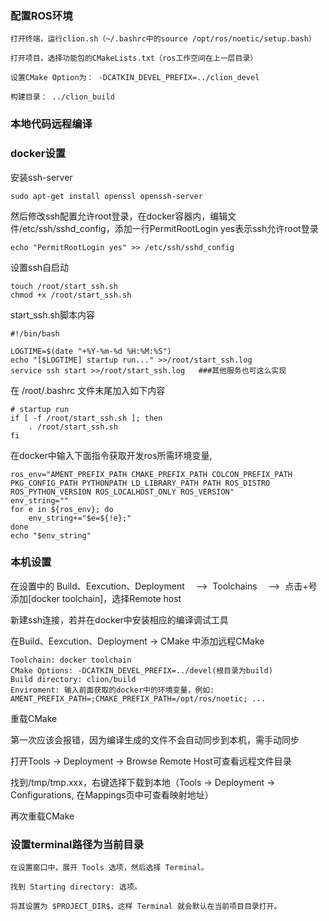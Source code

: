 ### 配置ROS环境

```
打开终端，运行clion.sh（~/.bashrc中的source /opt/ros/noetic/setup.bash）

打开项目，选择功能包的CMakeLists.txt（ros工作空间在上一层目录）

设置CMake Option为： -DCATKIN_DEVEL_PREFIX=../clion_devel

构建目录： ../clion_build
```

### 本地代码远程编译

### docker设置
安装ssh-server
```
sudo apt-get install openssl openssh-server
```

然后修改ssh配置允许root登录，在docker容器内，编辑文件/etc/ssh/sshd_config，添加一行PermitRootLogin yes表示ssh允许root登录
```
echo "PermitRootLogin yes" >> /etc/ssh/sshd_config
```

设置ssh自启动
```
touch /root/start_ssh.sh
chmod +x /root/start_ssh.sh
```

start_ssh.sh脚本内容
```
#!/bin/bash   

LOGTIME=$(date "+%Y-%m-%d %H:%M:%S") 
echo "[$LOGTIME] startup run..." >>/root/start_ssh.log 
service ssh start >>/root/start_ssh.log   ###其他服务也可这么实现
```

在 /root/.bashrc 文件末尾加入如下内容
```
# startup run 
if [ -f /root/start_ssh.sh ]; then       
    . /root/start_ssh.sh 
fi
```

在docker中输入下面指令获取开发ros所需环境变量,
```
ros_env="AMENT_PREFIX_PATH CMAKE_PREFIX_PATH COLCON_PREFIX_PATH PKG_CONFIG_PATH PYTHONPATH LD_LIBRARY_PATH PATH ROS_DISTRO ROS_PYTHON_VERSION ROS_LOCALHOST_ONLY ROS_VERSION"
env_string=""
for e in ${ros_env}; do
    env_string+="$e=${!e};"
done
echo "$env_string"
```

### 本机设置
在设置中的 Build、Eexcution、Deployment  —>  Toolchains  —>  点击+号添加[docker toolchain]，选择Remote host

新建ssh连接，若并在docker中安装相应的编译调试工具

在Build、Eexcution、Deployment -> CMake 中添加远程CMake
```
Toolchain: docker toolchain
CMake Options: -DCATKIN_DEVEL_PREFIX=../devel(根目录为build)
Build directory: clion/build
Enviroment: 输入前面获取的docker中的环境变量，例如: AMENT_PREFIX_PATH=;CMAKE_PREFIX_PATH=/opt/ros/noetic; ...
```

重载CMake

第一次应该会报错，因为编译生成的文件不会自动同步到本机，需手动同步

打开Tools -> Deployment -> Browse Remote Host可查看远程文件目录

找到/tmp/tmp.xxx，右键选择下载到本地（Tools -> Deployment -> Configurations, 在Mappings页中可查看映射地址）

再次重载CMake

### 设置terminal路径为当前目录
```
在设置窗口中，展开 Tools 选项，然后选择 Terminal。

找到 Starting directory: 选项。

将其设置为 $PROJECT_DIR$，这样 Terminal 就会默认在当前项目目录打开。
```



